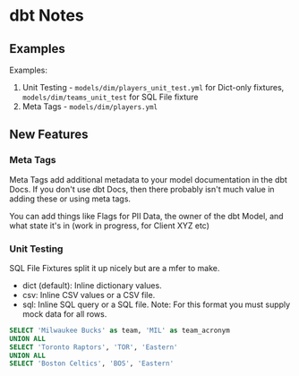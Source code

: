 # dbt Notes

## Examples
Examples:

1. Unit Testing - `models/dim/players_unit_test.yml` for Dict-only fixtures, `models/dim/teams_unit_test` for SQL File fixture
2. Meta Tags - `models/dim/players.yml`

## New Features

### Meta Tags

Meta Tags add additional metadata to your model documentation in the dbt Docs.  If you don't use dbt Docs, then there probably isn't much value in adding these or using meta tags.

You can add things like Flags for PII Data, the owner of the dbt Model, and what state it's in (work in progress, for Client XYZ etc)

### Unit Testing


SQL File Fixtures split it up nicely but are a mfer to make.

- dict (default): Inline dictionary values.
- csv: Inline CSV values or a CSV file.
- sql: Inline SQL query or a SQL file. Note: For this format you must supply mock data for all rows.


``` sql
SELECT 'Milwaukee Bucks' as team, 'MIL' as team_acronym
UNION ALL
SELECT 'Toronto Raptors', 'TOR', 'Eastern'
UNION ALL
SELECT 'Boston Celtics', 'BOS', 'Eastern'

```
